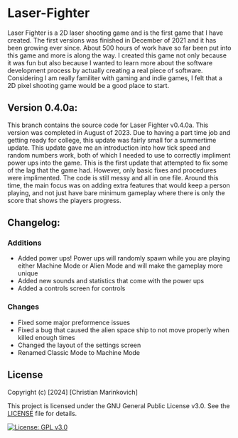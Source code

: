 # Laser-Fighter

Laser Fighter is a 2D laser shooting game and is the first game that I have created. The first versions was finished in December of 2021 and it has been growing ever since. About 500 hours of work have so far been put into this game and more is along the way. I created this game not only because it was fun but also because I wanted to learn more about the software development process by actually creating a real piece of software. Considering I am really familiter with gaming and indie games, I felt that a 2D pixel shooting game would be a good place to start.

## Version 0.4.0a:

This branch contains the source code for Laser Fighter v0.4.0a. This version was completed in August of 2023. Due to having a part time job and getting ready for college, this update was fairly small for a summertime update. This update gave me an introduction into how tick speed and random numbers work, both of which I needed to use to correctly impliment power ups into the game. This is the first update that attempted to fix some of the lag that the game had. However, only basic fixes and procedures were implimented. The code is still messy and all in one file. Around this time, the main focus was on adding extra features that would keep a person playing, and not just have bare minimum gameplay where there is only the score that shows the players progress. 

## Changelog:

### Additions
+ Added power ups! Power ups will randomly spawn while you are playing either Machine Mode or Alien Mode and will make the gameplay more unique
+ Added new sounds and statistics that come with the power ups
+ Added a controls screen for controls

### Changes
* Fixed some major preformence issues
* Fixed a bug that caused the alien space ship to not move properly when killed enough times
* Changed the layout of the settings screen
* Renamed Classic Mode to Machine Mode

## License

Copyright (c) [2024] [Christian Marinkovich]

This project is licensed under the GNU General Public License v3.0. See the [LICENSE](./LICENSE) file for details.

[![License: GPL v3.0](https://img.shields.io/badge/License-GPL%20v3.0-blue.svg)](https://www.gnu.org/licenses/gpl-3.0)
